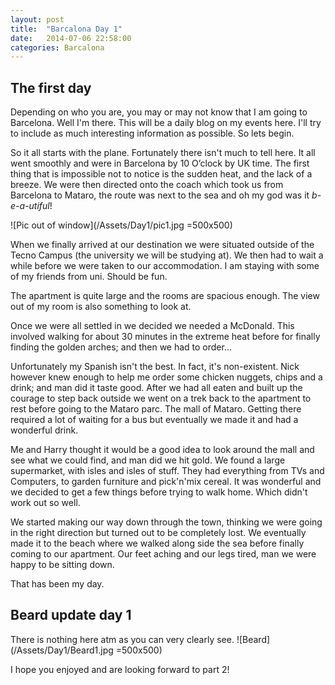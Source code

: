 ```yaml
---
layout: post
title:  "Barcalona Day 1"
date:   2014-07-06 22:58:00
categories: Barcalona
---
```


## The first day
Depending on who you are, you may or may not know that I am going to Barcelona. Well I'm there. This will be a daily blog on my events here. I'll try to include as much interesting information as possible. So lets begin.

So it all starts with the plane. Fortunately there isn't much to tell here. It all went smoothly and were in Barcelona by 10 O’clock by UK time. The first thing that is impossible not to notice is the sudden heat, and the lack of a breeze. We were then directed onto the coach which took us from Barcelona to Mataro, the route was next to the sea and oh my god was it *b-e-a-utiful*!

![Pic out of window](/Assets/Day1/pic1.jpg =500x500)

When we finally arrived at our destination we were situated outside of the Tecno Campus (the university we will be studying at). We then had to wait a while before we were taken to our accommodation. I am staying with some of my friends from uni. Should be fun. 

The apartment is quite large and the rooms are spacious enough. The view out of my room is also something to look at. 

Once we were all settled in we decided we needed a McDonald. This involved walking for about 30 minutes in the extreme heat before for finally finding the golden arches; and then we had to order...

Unfortunately my Spanish isn't the best. In fact, it's non-existent. Nick however knew enough to help me order some chicken nuggets, chips and a drink; and man did it taste good. After we had all eaten and built up the courage to step back outside we went on a trek back to the apartment to rest before going to the Mataro parc. The mall of Mataro. Getting there required a lot of waiting for a bus but eventually we made it and had a wonderful drink. 

Me and Harry thought it would be a good idea to look around the mall and see what we could find, and man did we hit gold. We found a large supermarket, with isles and isles of stuff. They had everything from TVs and Computers, to garden furniture and pick'n'mix cereal. It was wonderful and we decided to get a few things before trying to walk home. Which didn't work out so well.

We started making our way down through the town, thinking we were going in the right direction but turned out to be completely lost. We eventually made it to the beach where we walked along side the sea before finally coming to our apartment. Our feet aching and our legs tired, man we were happy to be sitting down.

That has been my day.

## Beard update day 1
There is nothing here atm as you can very clearly see.
![Beard](/Assets/Day1/Beard1.jpg =500x500)

I hope you enjoyed and are looking forward to part 2!